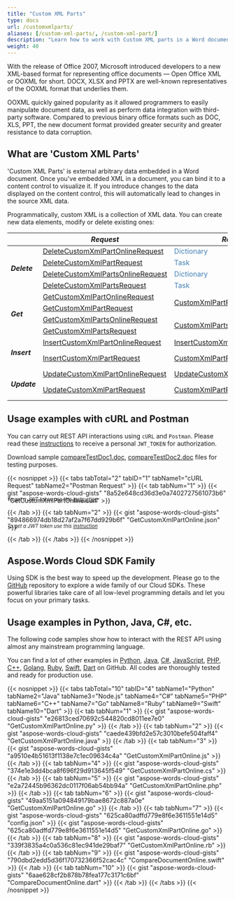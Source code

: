 ```yaml
---
title: "Custom XML Parts"
type: docs
url: /customxmlparts/
aliases: [/custom-xml-parts/, /custom-xml-part/]
description: "Learn how to work with Custom XML parts in a Word document"
weight: 40
---
```


With the release of Office 2007, Microsoft introduced developers to a new XML-based format for representing office documents — Open Office XML or OOXML for short. DOCX, XLSX and PPTX are well-known representatives of the OOXML format that underlies them.

OOXML quickly gained popularity as it allowed programmers to easily manipulate document data, as well as perform data integration with third-party software. Compared to previous binary office formats such as DOC, XLS, PPT, the new document format provided greater security and greater resistance to data corruption.


## What are 'Custom XML Parts'

'Custom XML Parts' is external arbitrary data embedded in a Word document. Once you've embedded XML in a document, you can bind it to a content control to visualize it. If you introduce changes to the data displayed on the content control, this will automatically lead to changes in the source XML data.
 
Programmatically, custom XML is a collection of XML data. You can create new data elements, modify or delete existing ones:

<table>
  <thead>
    <tr>
      <th style="text-align:center;"></th>
      <th><i>Request</i></th>
      <th><i>Response</i></th>
      <th><i>Model</i></th>
    </tr>
  </thead>
  <tbody>
  <tr>
    <td style="vertical-align:middle;" class="bg-white" rowspan="4"><strong><i>Delete</i><strong></td>
    <td style="vertical-align:middle;" class="bg-white"><a href="/words/spec/customxmlpart/#deletecustomxmlpartonlinerequest">DeleteCustomXmlPartOnlineRequest</a></td>
    <td style="vertical-align:middle;" class="bg-white" colspan="2"><span style="color:SteelBlue;">Dictionary<string,Stream></span></td>
    <td style="vertical-align:middle;" class="bg-white" rowspan="4"></td>
  </tr>
  <tr>
    <td style="vertical-align:middle;" class="bg-white"><a href="/words/spec/customxmlpart/#deletecustomxmlpartrequest">DeleteCustomXmlPartRequest</a></td>
    <td style="vertical-align:middle;" class="bg-white" colspan="2"><span style="color:SteelBlue;">Task</span></td>
  </tr>
  <tr>
    <td style="vertical-align:middle;" class="bg-white"><a href="/words/spec/customxmlpart/#deletecustomxmlpartsonlinerequest">DeleteCustomXmlPartsOnlineRequest</a></td>
    <td style="vertical-align:middle;" class="bg-white" colspan="2"><span style="color:SteelBlue;">Dictionary<string,Stream></span></td>
  </tr>
  <tr>
    <td style="vertical-align:middle;" class="bg-white"><a href="/words/spec/customxmlpart/#deletecustomxmlpartsrequest">DeleteCustomXmlPartsRequest</a></td>
    <td style="vertical-align:middle;" class="bg-white" colspan="2"><span style="color:SteelBlue;">Task</span></td>
  </tr>
  <tr>
    <td style="vertical-align:middle;" class="bg-white" rowspan="4"><strong><i>Get</i><strong></td>
    <td style="vertical-align:middle;" class="bg-white"><a href="/words/spec/customxmlpart/#getcustomxmlpartonlinerequest">GetCustomXmlPartOnlineRequest</a></td>
    <td style="vertical-align:middle;" class="bg-white" rowspan="2"><a href="/words/spec/customxmlpart/#customxmlpartresponse">CustomXmlPartResponse</a></td>
    <td style="vertical-align:middle;" class="bg-white" rowspan="2"><a href="/words/spec/customxmlpart/#customxmlpart">CustomXmlPart</a></td>
  </tr>
  <tr>
    <td style="vertical-align:middle;" class="bg-white"><a href="/words/spec/customxmlpart/#getcustomxmlpartrequest">GetCustomXmlPartRequest</a></td>
  </tr>
  <tr>
    <td style="vertical-align:middle;" class="bg-white"><a href="/words/spec/customxmlpart/#getcustomxmlpartsonlinerequest">GetCustomXmlPartsOnlineRequest</a></td>
    <td style="vertical-align:middle;" class="bg-white" rowspan="2"><a href="/words/spec/customxmlpart/#customxmlpartsresponse">CustomXmlPartsResponse</a></td>
    <td style="vertical-align:middle;" class="bg-white" rowspan="2"><a href="/words/spec/customxmlpart/#customxmlpartscollection">CustomXmlPartsCollection</a></td>
  </tr>
  <tr>
    <td style="vertical-align:middle;" class="bg-white"><a href="/words/spec/customxmlpart/#getcustomxmlpartsrequest">GetCustomXmlPartsRequest</a></td>
  </tr>
  <tr>
    <td style="vertical-align:middle;" class="bg-white" rowspan="2"><strong><i>Insert</i><strong></td>
    <td style="vertical-align:middle;" class="bg-white"><a href="/words/spec/customxmlpart/#insertcustomxmlpartonlinerequest">InsertCustomXmlPartOnlineRequest</a></td>
    <td style="vertical-align:middle;" class="bg-white"><a href="/words/spec/customxmlpart/#insertcustomxmlpartonlineresponse">InsertCustomXmlPartOnlineResponse</a></td>
    <td style="vertical-align:middle;" class="bg-white"><a href="/words/spec/customxmlpart/#customxmlpartinsert">CustomXmlPartInsert</a></td>
  </tr>
  <tr>
    <td style="vertical-align:middle;" class="bg-white"><a href="/words/spec/customxmlpart/#insertcustomxmlpartrequest">InsertCustomXmlPartRequest</a></td>
    <td style="vertical-align:middle;" class="bg-white"><a href="/words/spec/customxmlpart/#customxmlpartresponse">CustomXmlPartResponse</a></td>
    <td style="vertical-align:middle;" class="bg-white"><a href="/words/spec/customxmlpart/#customxmlpart">CustomXmlPart</a></br><a href="/words/spec/customxmlpart/#customxmlpartinsert">CustomXmlPartInsert</a></td>
  </tr>
  <tr>
    <td style="vertical-align:middle;" class="bg-white" rowspan="2"><strong><i>Update</i><strong></td>
    <td style="vertical-align:middle;" class="bg-white"><a href="/words/spec/customxmlpart/#updatecustomxmlpartonlinerequest">UpdateCustomXmlPartOnlineRequest</a></td>
    <td style="vertical-align:middle;" class="bg-white"><a href="/words/spec/customxmlpart/#updatecustomxmlpartonlineresponse">UpdateCustomXmlPartOnlineResponse</a></td>
    <td style="vertical-align:middle;" class="bg-white"><a href="/words/spec/customxmlpart/#customxmlpartupdate">CustomXmlPartUpdate</a></td>
  </tr>
  <tr>
    <td style="vertical-align:middle;" class="bg-white"><a href="/words/spec/customxmlpart/#updatecustomxmlpartrequest">UpdateCustomXmlPartRequest</a></td>
    <td style="vertical-align:middle;" class="bg-white"><a href="/words/spec/customxmlpart/#customxmlpartresponse">CustomXmlPartResponse</a></td>
    <td style="vertical-align:middle;" class="bg-white"><a href="/words/spec/customxmlpart/#customxmlpart">CustomXmlPart</a></br><a href="/words/spec/customxmlpart/#customxmlpartupdate">CustomXmlPartUpdate</a></td>
  </tr>
  </tbody>
</table>

## Usage examples with cURL and Postman

You can carry out REST API interactions using `cURL` and `Postman`. Please read these <a href="/words/getting-started/quickstart/">instructions</a> to receive a personal `JWT_TOKEN` for authorization.

Download sample [compareTestDoc1.doc](compareTestDoc1.doc), [compareTestDoc2.doc](compareTestDoc2.doc) files for testing purposes.

{{< nosnippet >}}
{{< tabs tabTotal="2" tabID="1" tabName1="cURL Request" tabName2="Postman Request" >}}
{{< tab tabNum="1" >}}
{{< gist "aspose-words-cloud-gists" "8a52e648cd36d3e0a7402727561073b6" "GetCustomXmlPartOnline.curl" >}}

<p style="margin-top:-32px;font-size:80%;font-style:italic">To get a JWT token use this <a href="/words/getting-started/quickstart/">instruction</a></p>

{{< /tab >}}
{{< tab tabNum="2" >}}
{{< gist "aspose-words-cloud-gists" "894866974db18d27af2a7f67dd929b6f" "GetCustomXmlPartOnline.json" >}}

<p style="margin-top:-32px;font-size:80%;font-style:italic">To get a JWT token use this <a href="/words/getting-started/quickstart/">instruction</a></p>

{{< /tab >}}
{{< /tabs >}}
{{< /nosnippet >}}

## Aspose.Words Cloud SDK Family

Using SDK is the best way to speed up the development. Please go to the [GitHub](https://github.com/aspose-words-cloud) repository to explore a wide family of our Cloud SDKs. These powerful libraries take care of all low-level programming details and let you focus on your primary tasks.

## Usage examples in Python, Java, C#, etc.

The following code samples show how to interact with the REST API using almost any mainstream programming language.

You can find a lot of other examples in [Python](https://gist.github.com/aspose-words-cloud-gists/e26813ced70692c544820cd8011ee7e0), [Java](https://gist.github.com/aspose-words-cloud-gists/caede439bfd2e57c3010befe504faff4), [C#](https://gist.github.com/aspose-words-cloud-gists/374e1e3dd4bca8f696f29d913645f549), [JavaScript](https://gist.github.com/aspose-words-cloud-gists/a9510e4b51613f1138e7c1ec09634c4a), [PHP](https://gist.github.com/aspose-words-cloud-gists/e2a72445b96362dc0117f06ab54bb94a), [C++](https://gist.github.com/aspose-words-cloud-gists/49aa5151a094849179bae8672c887a0e), [Golang](https://gist.github.com/aspose-words-cloud-gists/625ca80adffd779e8f6e3611551e14d5), [Ruby](https://gist.github.com/aspose-words-cloud-gists/339f3835a4c0a536c81ec941de29baf7), [Swift](https://gist.github.com/aspose-words-cloud-gists/790dbd2edd5d36f170732366f52cac4c), [Dart](https://gist.github.com/aspose-words-cloud-gists/6aae628cf2b878b78fea177c3171c6bf) on GitHub. All codes are thoroughly tested and ready for production use.

{{< nosnippet >}}
{{< tabs tabTotal="10" tabID="4" tabName1="Python" tabName2="Java" tabName3="Node.js" tabName4="C#" tabName5="PHP" tabName6="C++" tabName7="Go" tabName8="Ruby" tabName9="Swift" tabName10="Dart" >}}
{{< tab tabNum="1" >}}
{{< gist "aspose-words-cloud-gists" "e26813ced70692c544820cd8011ee7e0" "GetCustomXmlPartOnline.py" >}}
{{< /tab >}}
{{< tab tabNum="2" >}}
{{< gist "aspose-words-cloud-gists" "caede439bfd2e57c3010befe504faff4" "GetCustomXmlPartOnline.java" >}}
{{< /tab >}}
{{< tab tabNum="3" >}}
{{< gist "aspose-words-cloud-gists" "a9510e4b51613f1138e7c1ec09634c4a" "GetCustomXmlPartOnline.js" >}}
{{< /tab >}}
{{< tab tabNum="4" >}}
{{< gist "aspose-words-cloud-gists" "374e1e3dd4bca8f696f29d913645f549" "GetCustomXmlPartOnline.cs" >}}
{{< /tab >}}
{{< tab tabNum="5" >}}
{{< gist "aspose-words-cloud-gists" "e2a72445b96362dc0117f06ab54bb94a" "GetCustomXmlPartOnline.php" >}}
{{< /tab >}}
{{< tab tabNum="6" >}}
{{< gist "aspose-words-cloud-gists" "49aa5151a094849179bae8672c887a0e" "GetCustomXmlPartOnline.go" >}}
{{< /tab >}}
{{< tab tabNum="7" >}}
{{< gist "aspose-words-cloud-gists" "625ca80adffd779e8f6e3611551e14d5" "config.json" >}}
{{< gist "aspose-words-cloud-gists" "625ca80adffd779e8f6e3611551e14d5" "GetCustomXmlPartOnline.go" >}}
{{< /tab >}}
{{< tab tabNum="8" >}}
{{< gist "aspose-words-cloud-gists" "339f3835a4c0a536c81ec941de29baf7" "GetCustomXmlPartOnline.rb" >}}
{{< /tab >}}
{{< tab tabNum="9" >}}
{{< gist "aspose-words-cloud-gists" "790dbd2edd5d36f170732366f52cac4c" "CompareDocumentOnline.swift" >}}
{{< /tab >}}
{{< tab tabNum="10" >}}
{{< gist "aspose-words-cloud-gists" "6aae628cf2b878b78fea177c3171c6bf" "CompareDocumentOnline.dart" >}}
{{< /tab >}}
{{< /tabs >}}
{{< /nosnippet >}}
